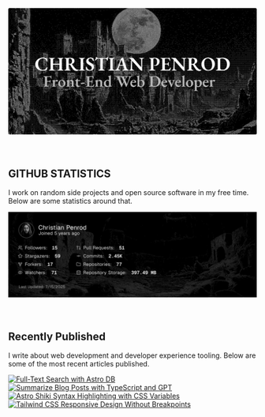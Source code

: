 
<picture>
  <source media="(prefers-color-scheme: dark)" srcset="assets/banner.dark.png?v=e3f49c2a-9e76-48a0-a4d9-195797da5821" width="843px" />
  <source media="(prefers-color-scheme: light)" srcset="assets/banner.light.png?v=e3f49c2a-9e76-48a0-a4d9-195797da5821" width="843px" />
  <img src="assets/banner.dark.png?v=e3f49c2a-9e76-48a0-a4d9-195797da5821" alt="Banner" width="843px" />
</picture>
<br />
<br />
<br />
<h2>GITHUB STATISTICS</h2>
<p>I work on random side projects and open source software in my free time. Below are some statistics around that.</p>
<picture>
  <source media="(prefers-color-scheme: dark)" srcset="assets/statistics.dark.png?v=e3f49c2a-9e76-48a0-a4d9-195797da5821" width="843px" />
  <source media="(prefers-color-scheme: light)" srcset="assets/statistics.light.png?v=e3f49c2a-9e76-48a0-a4d9-195797da5821" width="843px" />
  <img src="assets/statistics.dark.png?v=e3f49c2a-9e76-48a0-a4d9-195797da5821" alt="Github Statistics" width="843px" />
</picture>
<br />
<br />
<br />
<h2>Recently Published</h2>
<p>I write about web development and developer experience tooling. Below are some of the most recent articles published.</p>
<a href="https://christianpenrod.com/blog/full-text-search-with-astro-db"><img src="https://christianpenrod.com/blog/full-text-search-with-astro-db.png?v=e3f49c2a-9e76-48a0-a4d9-195797da5821" alt="Full-Text Search with Astro DB" width="421px" /></a>
<a href="https://christianpenrod.com/blog/summarize-blog-posts-with-typescript-and-gpt"><img src="https://christianpenrod.com/blog/summarize-blog-posts-with-typescript-and-gpt.png?v=e3f49c2a-9e76-48a0-a4d9-195797da5821" alt="Summarize Blog Posts with TypeScript and GPT" width="421px" /></a>
<a href="https://christianpenrod.com/blog/astro-shiki-syntax-highlighting-with-css-variables"><img src="https://christianpenrod.com/blog/astro-shiki-syntax-highlighting-with-css-variables.png?v=e3f49c2a-9e76-48a0-a4d9-195797da5821" alt="Astro Shiki Syntax Highlighting with CSS Variables" width="421px" /></a>
<a href="https://christianpenrod.com/blog/tailwindcss-responsive-design-without-breakpoints"><img src="https://christianpenrod.com/blog/tailwindcss-responsive-design-without-breakpoints.png?v=e3f49c2a-9e76-48a0-a4d9-195797da5821" alt="Tailwind CSS Responsive Design Without Breakpoints" width="421px" /></a>
